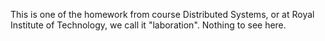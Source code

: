 This is one of the homework from course Distributed Systems, or at Royal Institute of Technology, we call it "laboration". Nothing to see here.
